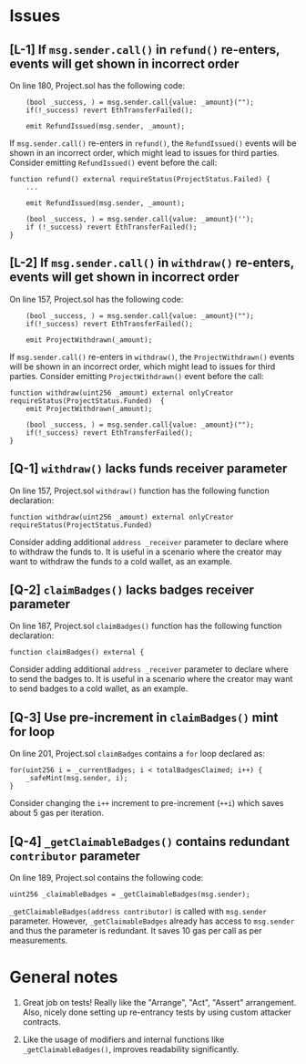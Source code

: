 # Issues

## **[L-1]** If `msg.sender.call()` in  `refund()` re-enters, events will get shown in incorrect order

On line 180, Project.sol has the following code:

```solidity
    (bool _success, ) = msg.sender.call{value: _amount}("");
    if(!_success) revert EthTransferFailed();

    emit RefundIssued(msg.sender, _amount);
```

If `msg.sender.call()` re-enters in `refund()`, the `RefundIssued()` events will be shown in an incorrect order, which might lead to issues for third parties. Consider emitting `RefundIssued()` event before the call:

```solidity
function refund() external requireStatus(ProjectStatus.Failed) {
    ...

    emit RefundIssued(msg.sender, _amount);

    (bool _success, ) = msg.sender.call{value: _amount}('');
    if (!_success) revert EthTransferFailed();
}
```

## **[L-2]** If `msg.sender.call()` in `withdraw()` re-enters, events will get shown in incorrect order

On line 157, Project.sol has the following code:

```solidity
    (bool _success, ) = msg.sender.call{value: _amount}("");
    if(!_success) revert EthTransferFailed();

    emit ProjectWithdrawn(_amount);
```

If `msg.sender.call()` re-enters in `withdraw()`, the `ProjectWithdrawn()` events will be shown in an incorrect order, which might lead to issues for third parties. Consider emitting `ProjectWithdrawn()` event before the call:

```solidity
function withdraw(uint256 _amount) external onlyCreator requireStatus(ProjectStatus.Funded)  {
    emit ProjectWithdrawn(_amount);

    (bool _success, ) = msg.sender.call{value: _amount}("");
    if(!_success) revert EthTransferFailed();
}
```

## **[Q-1]** `withdraw()` lacks funds receiver parameter

On line 157, Project.sol `withdraw()` function has the following function declaration:

```solidity
function withdraw(uint256 _amount) external onlyCreator requireStatus(ProjectStatus.Funded)
```

Consider adding additional `address _receiver` parameter to declare where to withdraw the funds to. It is useful in a scenario where the creator may want to withdraw the funds to a cold wallet, as an example.

## **[Q-2]** `claimBadges()` lacks badges receiver parameter

On line 187, Project.sol `claimBadges()` function has the following function declaration:

```solidity
function claimBadges() external {
```

Consider adding additional `address _receiver` parameter to declare where to send the badges to. It is useful in a scenario where the creator may want to send badges to a cold wallet, as an example.

## **[Q-3]** Use pre-increment in `claimBadges()` mint for loop

On line 201, Project.sol `claimBadges` contains a `for` loop declared as:

```solidity
for(uint256 i = _currentBadges; i < totalBadgesClaimed; i++) {
    _safeMint(msg.sender, i);
}
```

Consider changing the `i++` increment to pre-increment (`++i`) which saves about 5 gas per iteration.

## **[Q-4]** `_getClaimableBadges()` contains redundant `contributor` parameter

On line 189, Project.sol contains the following code:

```solidity
uint256 _claimableBadges = _getClaimableBadges(msg.sender);
```

`_getClaimableBadges(address contributor)` is called with `msg.sender` parameter. However, `_getClaimableBadges` already has access to `msg.sender` and thus the parameter is redundant. It saves 10 gas per call as per measurements.

# General notes

1. Great job on tests! Really like the "Arrange", "Act", "Assert" arrangement. Also, nicely done setting up re-entrancy tests by using custom attacker contracts.

2. Like the usage of modifiers and internal functions like `_getClaimableBadges()`, improves readability significantly.